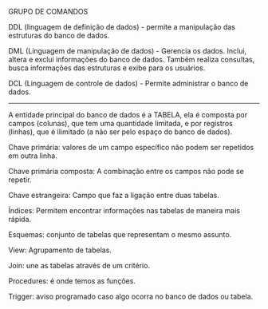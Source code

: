 GRUPO DE COMANDOS

DDL (linguagem de definição de dados) - permite a manipulação das estruturas do banco de dados.

DML (Linguagem de manipulação de dados) - Gerencia os dados. Inclui, altera e exclui informações do banco de dados. Também realiza consultas, busca informações das estruturas e exibe para os usuários.

DCL (Linguagem de controle de dados) - Permite administrar o banco de dados.

__________________________________________________________________________________________________________________________________________________

A entidade principal do banco de dados é a TABELA, ela é composta por campos (colunas), que tem uma quantidade limitada, e por registros (linhas), que é ilimitado (a não ser pelo espaço do banco de dados).


Chave primária: valores de um campo específico não podem ser repetidos em outra linha.

Chave primária composta: A combinação entre os campos não pode se repetir.

Chave estrangeira: Campo que faz a ligação entre duas tabelas.

Índices: Permitem encontrar informações nas tabelas de maneira mais rápida.

Esquemas: conjunto de tabelas que representam o mesmo assunto.

View: Agrupamento de tabelas.

Join: une as tabelas através de um critério.

Procedures: é onde temos as funções.

Trigger: aviso programado caso algo ocorra no banco de dados ou tabela.

